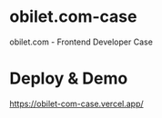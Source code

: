 # obilet.com-case
 obilet.com - Frontend Developer Case
 # Deploy & Demo
 https://obilet-com-case.vercel.app/
